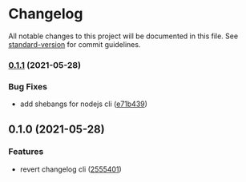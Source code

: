 # Changelog

All notable changes to this project will be documented in this file. See [standard-version](https://github.com/conventional-changelog/standard-version) for commit guidelines.

### [0.1.1](https://github.com/z1c1/revert-changelog/compare/v0.1.0...v0.1.1) (2021-05-28)


### Bug Fixes

* add shebangs for nodejs cli ([e71b439](https://github.com/z1c1/revert-changelog/commit/e71b439de823dd3d229759ef606934d75a4a9440))

## 0.1.0 (2021-05-28)


### Features

* revert changelog cli ([2555401](https://github.com/z1c1/revert-changelog/commit/2555401eadebaf46f78870453d56e1df11aa0365))
